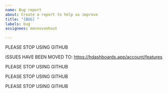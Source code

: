 ```yaml
---
name: Bug report
about: Create a report to help us improve
title: "[BUG] "
labels: bug
assignees: mennovanhout

---
```


PLEASE STOP USING GITHUB

ISSUES HAVE BEEN MOVED TO: https://hdashboards.app/account/features

PLEASE STOP USING GITHUB

PLEASE STOP USING GITHUB

PLEASE STOP USING GITHUB
